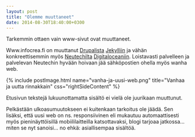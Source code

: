 ```yaml
---
layout: post
title: "Olemme muuttaneet"
date: 2014-08-30T18:40:00+0300
---
```


Tarkemmin ottaen vain www-sivut ovat muuttaneet. 

Www.infocrea.fi on muuttanut [Drupalista](https://www.drupal.org/) [Jekylliin](http://jekyllrb.com/) ja vähän konkreettisemmin myös [Neutechilta](https://www.neutech.fi/) [Digitaloceaniin](https://www.digitalocean.com/). Loistavasti palvelleen ja palvelevan Neutechin hyvään hoivaan jää sähköpostien ohella myös wanha web. <!--more-->

{% include postImage.html name="vanha-ja-uusi-web.png" title="Vanhaa ja uutta rinnakkain" css="rightSideContent" %}

Etusivun tekstejä lukuunottamatta sisältö ei vielä ole juurikaan muuttunut.

Pelkästään ulkoasumuutokseen ei kuitenkaan tarkoitus ole jäädä. Sen lisäksi, että uusi web on ns. responsiivinen eli mukautuu automaattisesti myös pieninäyttöisillä mobiililaitteilla katsottavaksi, blogi tarjoaa jatkossa... miten se nyt sanoisi... no ehkä: asiallisempaa sisältöä.

